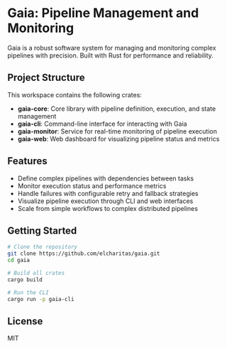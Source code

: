 # Gaia: Pipeline Management and Monitoring

Gaia is a robust software system for managing and monitoring complex pipelines with precision. Built with Rust for performance and reliability.

## Project Structure

This workspace contains the following crates:

- **gaia-core**: Core library with pipeline definition, execution, and state management
- **gaia-cli**: Command-line interface for interacting with Gaia
- **gaia-monitor**: Service for real-time monitoring of pipeline execution
- **gaia-web**: Web dashboard for visualizing pipeline status and metrics

## Features

- Define complex pipelines with dependencies between tasks
- Monitor execution status and performance metrics
- Handle failures with configurable retry and fallback strategies
- Visualize pipeline execution through CLI and web interfaces
- Scale from simple workflows to complex distributed pipelines

## Getting Started

```bash
# Clone the repository
git clone https://github.com/elcharitas/gaia.git
cd gaia

# Build all crates
cargo build

# Run the CLI
cargo run -p gaia-cli
```

## License

MIT
